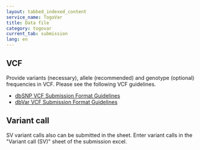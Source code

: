 ```yaml
---
layout: tabbed_indexed_content
service_name: TogoVar
title: Data file
category: togovar
current_tab: submission
lang: en
---
```


## VCF

Provide variants (necessary), allele (recommended) and genotype (optional) frequencies in VCF. Please see the following VCF guidelines.

* [dbSNP VCF Submission Format Guidelines](/assets/files/submission/dbSNP_VCF_Submission.pdf)
* [dbVar VCF Submission Format Guidelines](/assets/files/submission/dbVar_VCF_Submission.pdf)

## Variant call

SV variant calls also can be submitted in the sheet. Enter variant calls in the "Variant call (SV)" sheet of the submission excel.

